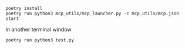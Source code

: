 ```
poetry install
poetry run python3 mcp_utils/mcp_launcher.py -c mcp_utils/mcp.json start
```
In another terminal window
```
poetry run python3 test.py
```